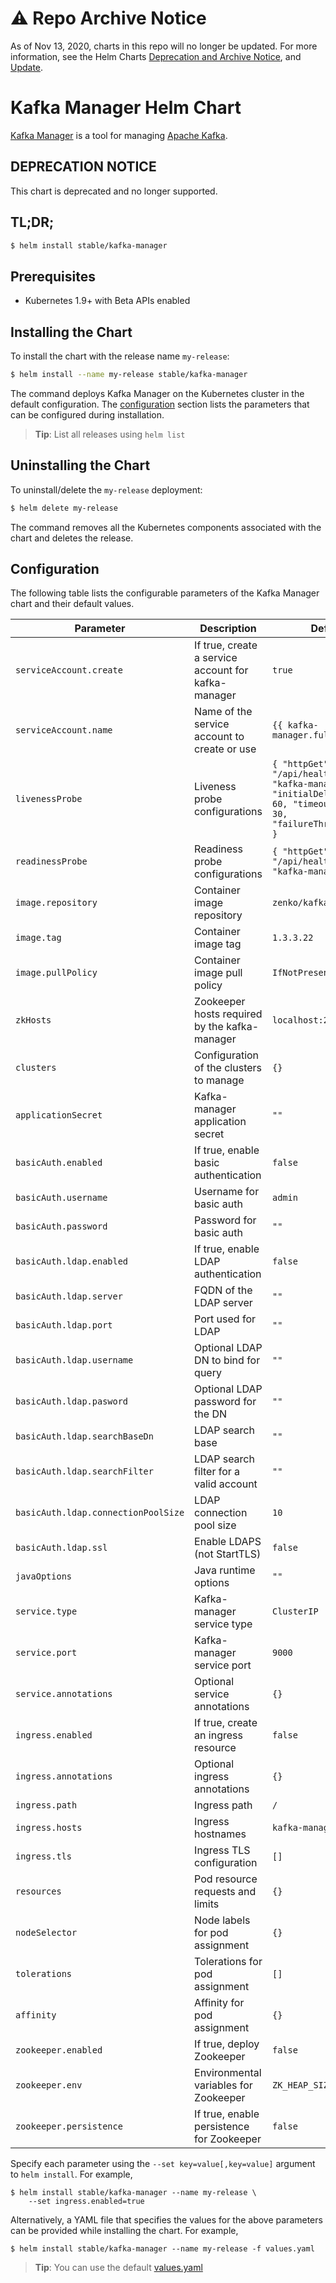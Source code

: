 # ⚠️ Repo Archive Notice

As of Nov 13, 2020, charts in this repo will no longer be updated.
For more information, see the Helm Charts [Deprecation and Archive Notice](https://github.com/helm/charts#%EF%B8%8F-deprecation-and-archive-notice), and [Update](https://helm.sh/blog/charts-repo-deprecation/).

# Kafka Manager Helm Chart

[Kafka Manager](https://github.com/yahoo/kafka-manager) is a tool for managing [Apache Kafka](http://kafka.apache.org/).

## DEPRECATION NOTICE

This chart is deprecated and no longer supported.

## TL;DR;

```bash
$ helm install stable/kafka-manager
```

## Prerequisites

- Kubernetes 1.9+ with Beta APIs enabled

## Installing the Chart

To install the chart with the release name `my-release`:

```bash
$ helm install --name my-release stable/kafka-manager
```

The command deploys Kafka Manager on the Kubernetes cluster in the default configuration. The [configuration](#configuration) section lists the parameters that can be configured during installation.

> **Tip**: List all releases using `helm list`

## Uninstalling the Chart

To uninstall/delete the `my-release` deployment:

```bash
$ helm delete my-release
```

The command removes all the Kubernetes components associated with the chart and deletes the release.

## Configuration

The following table lists the configurable parameters of the Kafka Manager chart and their default values.

Parameter | Description | Default
--------- | ----------- | -------
`serviceAccount.create` | If true, create a service account for kafka-manager | `true`
`serviceAccount.name` | Name of the service account to create or use | `{{ kafka-manager.fullname }}`
`livenessProbe` | Liveness probe configurations | `{ "httpGet": { "path": "/api/health", "port": "kafka-manager" }, "initialDelaySeconds": 60, "timeoutSeconds": 30, "failureThreshold": 10 }`
`readinessProbe` | Readiness probe configurations | `{ "httpGet": { "path": "/api/health", "port": "kafka-manager" } }`
`image.repository` | Container image repository | `zenko/kafka-manager`
`image.tag` | Container image tag | `1.3.3.22`
`image.pullPolicy` | Container image pull policy | `IfNotPresent`
`zkHosts` | Zookeeper hosts required by the kafka-manager | `localhost:2181`
`clusters` | Configuration of the clusters to manage | `{}`
`applicationSecret` | Kafka-manager application secret | `""`
`basicAuth.enabled` | If true, enable basic authentication | `false`
`basicAuth.username` | Username for basic auth | `admin`
`basicAuth.password` | Password for basic auth | `""`
`basicAuth.ldap.enabled` | If true, enable LDAP authentication | `false`
`basicAuth.ldap.server` | FQDN of the LDAP server | `""`
`basicAuth.ldap.port` | Port used for LDAP | `""`
`basicAuth.ldap.username` | Optional LDAP DN to bind for query | `""`
`basicAuth.ldap.pasword`  | Optional LDAP password for the DN | `""`
`basicAuth.ldap.searchBaseDn` | LDAP search base | `""`
`basicAuth.ldap.searchFilter` | LDAP search filter for a valid account | `""`
`basicAuth.ldap.connectionPoolSize` | LDAP connection pool size | `10`
`basicAuth.ldap.ssl` | Enable LDAPS (not StartTLS) | `false`
`javaOptions` | Java runtime options | `""`
`service.type` | Kafka-manager service type | `ClusterIP`
`service.port` | Kafka-manager service port | `9000`
`service.annotations` | Optional service annotations | `{}`
`ingress.enabled` | If true, create an ingress resource | `false`
`ingress.annotations` | Optional ingress annotations | `{}`
`ingress.path` | Ingress path | `/`
`ingress.hosts` | Ingress hostnames | `kafka-manager.local`
`ingress.tls` | Ingress TLS configuration | `[]`
`resources` | Pod resource requests and limits | `{}`
`nodeSelector` | Node labels for pod assignment | `{}`
`tolerations` | Tolerations for pod assignment | `[]`
`affinity` | Affinity for pod assignment | `{}`
`zookeeper.enabled` | If true, deploy Zookeeper | `false`
`zookeeper.env` | Environmental variables for Zookeeper | `ZK_HEAP_SIZE: "1G"`
`zookeeper.persistence` | If true, enable persistence for Zookeeper | `false`

Specify each parameter using the `--set key=value[,key=value]` argument to `helm install`. For example,

```console
$ helm install stable/kafka-manager --name my-release \
    --set ingress.enabled=true
```

Alternatively, a YAML file that specifies the values for the above parameters can be provided while installing the chart. For example,

```console
$ helm install stable/kafka-manager --name my-release -f values.yaml
```

> **Tip**: You can use the default [values.yaml](values.yaml)
